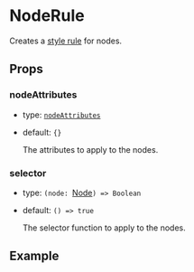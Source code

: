 # NodeRule

Creates a [style rule](https://doc.linkurious.com/ogma/latest/api.html#Ogma-styles-addNodeRule) for nodes.

## Props

### nodeAttributes

- type: [`nodeAttributes`](https://doc.linkurious.com/ogma/latest/api.html#NodeAttributes)
- default: `{}`

  The attributes to apply to the nodes.

### selector

- type: `(node: `[Node](https://doc.linkurious.com/ogma/latest/api.html#Node)`) => Boolean`
- default: `() => true`

  The selector function to apply to the nodes.

## Example

<!--@include: ../../../examples/node-rule.md-->

